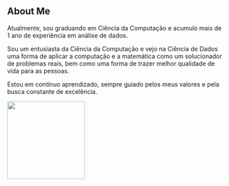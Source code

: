 ## About Me

Atualmente, sou graduando em Ciência da Computação e acumulo mais de 1 ano de experiência em análise de dados.

Sou um entusiasta da Ciência da Computação e vejo na Ciência de Dados uma forma de aplicar a computação e a matemática como um solucionador de problemas reais, bem como uma forma de trazer melhor qualidade de vida para as pessoas.

Estou em contínuo aprendizado, sempre guiado pelos meus valores e pela busca constante de excelência.

<a href="https://github.com/fisaq">
<img height="180em" src="https://github-readme-stats.vercel.app/api/top-langs/?username=fisaq&layout=compact&langs_count=7&theme=onedark"/> 
